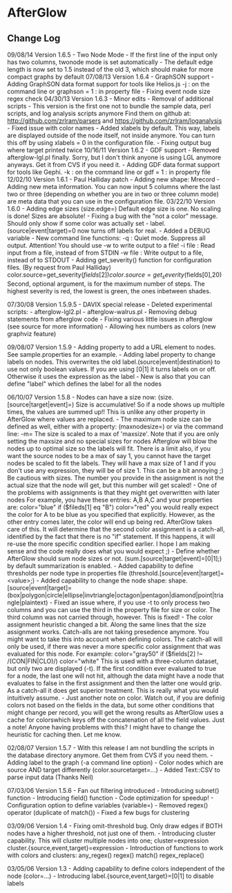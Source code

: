 AfterGlow
=========

Change Log
----------
09/08/14     Version 1.6.5 - Two Node Mode
             - If the first line of the input only has two columns,  twonode mode is set automatically
             - The default edge length is now set to 1.5 instead of the old 3, which should make for 
               more compact graphs by default
07/08/13     Version 1.6.4 - GraphSON support
             - Adding GraphSON data format support for tools like Helios.js
                -j       : on the command line
                or
                graphson = 1 : in property file
            - Fixing event node size regex check
04/30/13     Version 1.6.3 - Minor edits - Removal of additional scripts
             - This version is the first one not to bundle the sample data, perl scripts, and log analysis scripts anymore
               Find them on github at: http://github.com/zrlram/parsers and
                                       https://github.com/zrlram/loganalysis
             - Fixed issue with color names
             - Added xlabels by default. This way, labels are displayed outside of the node itself, not
               inside anymore. You can turn this off by using
                 xlabels = 0
               in the configuration file.
             - Fixing output bug where target printed twice
10/16/11     Version 1.6.2 - GDF support
             - Removed afterglow-lgl.pl finally. Sorry, but I don't think anyone is using LGL anymore
               anyways. Get it from CVS if you need it.
             - Adding GDF data format support for tools like Gephi.
                -k      : on the command line
                or
                gdf = 1 : in property file
12/02/10    Version 1.6.1 - Paul Halliday patch
            - Adding new shape: Mrecord
            - Adding new meta information. You can now input 5 columns where the last two or three
              (depending on whether you are in two or three column mode) are meta data that you can
              use in the configuration file.
03/22/10	Version 1.6.0
		    - Adding edge sizes
			    (size.edge=<expression returning size>)
		      Default edge size is one. No scaling is done! Sizes are absolute!
		    - Fixing a bug with the "not a color" message. Should only show if some
		      color was actually set
  		    - label.(source|event|target)=0 now turns off labels for real.
		    - Added a DEBUG variable
		    - New command line functions:
			    -q      : Quiet mode. Suppress all output. Attention!
 			              You should use -w to write output to a file!
			    -i file : Read input from a file, instead of from STDIN
 			    -w file : Write output to a file, instead of to STDOUT
            - Adding get_severity() function for configuration files. (By request from Paul Halliday)
                color.source=get_severity($fields[2])
                color.source=get_severity($fields[0],20)
                Second, optional argument, is for the maximum number of steps. The highest
                severity is red, the lowest is green, the ones inbetween shades.

07/30/08	Version 1.5.9.5 - DAVIX special release
		- Deleted experimental scripts:
			- afterglow-lgl2.pl
			- afterglow-walrus.pl
		- Removing debug statements from afterglow code
		- Fixing various little issues in afterglow (see source for more information)
		- Allowing hex numbers as colors (new graphviz feature)

09/08/07	Version 1.5.9
		- Adding property to add a URL element to nodes. See sample.properties for an example.
		- Adding label property to change labels on nodes. This overwrites the old
			label.(source|event|destination) to use not only boolean values.
			If you are using [0|1] it turns labels on or off. Otherwise it uses the
			expression as the label
		- New is also that you can define "label" which defines the label for all the nodes

06/10/07	Version 1.5.8
		- Nodes can have a size now:
			  (size.[source|target|event]=<expression returning size>)
		  Size is accumulative! So if a node shows up multiple times, the
		  values are summed up!! This is unlike any other property in
		  AfterGlow where values are replaced.
		- The maximum node size can be defined as well, either with a
		  property:
			  (maxnodesize=<value>)
		  or via the command line:
			  -m=<value>
		  The size is scaled to a max of 'maxsize'. Note that if you
		  are only setting the maxsize and no special sizes for nodes
		  Afterglow will blow the nodes up to optimal size so the labels
		  will fit.
		  There is a limit also, if you want the source nodes to be a max of say
		  1, you cannot have the target nodes be scaled to fit the labels. They
		  will have a max size of 1 and if you don't use any expression, they will
		  be of size 1. This can be a bit annoying ;)
		  Be cautious with sizes. The number you provide in the assignment is not the actual size
		  that the node will get, but this number will get scaled!
		- One of the problems with assignments is that they might get overwritten with later nodes
		  For example, you have these entries:
		  	A,B
			A,C
		  and your properties are:
		  	color="blue" if ($fileds[1] eq "B")
			color="red"
		  you would really expect the color for A to be blue as you specified that explicitly.
		  However, as the other entry comes later, the color will end up being red. AfterGlow takes
		  care of this. It will determine that the second color assignment is a catch-all, identified
		  by the fact that there is no "if" statement. If this happens, it will re-use the more specific
		  condition specified earlier. I hope I am making sense and the code really does what you would
		  expect ;)
		- Define whether AfterGlow should sum node sizes or not.
		  (sum.[source|target|event]=[0|1];)
		  by default summarization is enabled.
		- Added capability to define thresholds per node type in properties file
		  (threshold.[source|event|target]=<value>;)
		- Added capability to change the node shape:
			shape.[source|event|target]=
			    (box|polygon|circle|ellipse|invtriangle|octagon|pentagon|diamond|point|triangle|plaintext)
		- Fixed an issue where, if you use -t to only process two columns
		  and you can use the third in the property file for size or color.
		  The third column was not carried through, however. This is fixed!
		- The color assignment heuristic changed a bit. Along the same lines that the size assignment works.
		  Catch-alls are not taking presedence anymore. You might want to take this into account when defining
		  colors. The catch-all will only be used, if there was never a more specific color assignment that
		  was evaluated for this node. For example:
			color="gray50" if ($fields[2] !~ /(CON|FIN|CLO)/)
			color="white"
		  This is used with a three-column dataset, but only two are displayed (-t). If the first condition
		  ever evaluated to true for a node, the last one will not hit, although the data might have a node that
		  evaluates to false in the first assignment and then the latter one would grip. As a catch-all it does
		  get superior treatment. This is really what you would intuitively assume.
		- Just another note on color. Watch out, if you are definig colors not based on the fields in the
		  data, but some other conditions that might change per record, you will get the wrong results as
		  AfterGlow uses a cache for colorswhich keys off the concatenation of all the field values. Just
		  a note! Anyone having problems with this? I might have to change the heuristic for caching then. Let
		  me know.

02/08/07	Version 1.5.7
		- With this release I am not bundling the scripts in the
		  database directory anymore. Get them from CVS if you
		  need them.
		- Adding label to the graph (-a command line option)
		- Color nodes which are source AND target differently
		  (color.sourcetarget=...)
		- Added Text::CSV to parse input data (Thanks Neil)

07/03/06	Version 1.5.6
		- Fan out filtering introduced
		- Introducing subnet() function
		- Introducing field() function
		- Code optimization for speedup!
		- Configuration option to define variables (variable=)
		- Removed regex() operator (duplicate of match())
		- Fixed a few bugs for clustering

03/09/06	Version 1.4
		- Fixing omit-threshold bug. Only draw edges if BOTH nodes
		  have a higher threshold, not just one of them.
		- Introducing cluster capability. This will cluster
		  multiple nodes into one;
 		      cluster=expression
			      cluster.{source,event,target}=expression
		- Introduction of functions to work with colors and
		  clusters:
		      any_regex()
		      regex()
		      match()
		      regex_replace()

03/05/06	Version 1.3
		- Adding capability to define colors independent
		  of the node (color=...)
		- Introducing label.{source,event,target}=[0|1]
		  to disable labels

